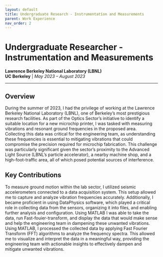 ```yaml
---
layout: default
title: Undergraduate Research - Instrumentation and Measurements
parent: Work Experience
nav_order: 2
---
```


# Undergraduate Researcher - Instrumentation and Measurements
**Lawrence Berkeley National Laboratory (LBNL)**  
**UC Berkeley** | *May 2023 – August 2023*

---

## Overview  
During the summer of 2023, I had the privilege of working at the Lawrence Berkeley National Laboratory (LBNL), one of Berkeley’s most prestigious research facilities. As part of the Optics Sector’s initiative to identify a suitable location for a new microchip printer, I was tasked with measuring vibrations and resonant ground frequencies in the proposed area. Collecting this data was critical for the engineering team, as understanding these frequencies is essential to mitigating vibrations that could compromise the precision required for microchip fabrication. This challenge was particularly significant given the sector’s proximity to the Advanced Light Source (LBNL’s particle accelerator), a nearby machine shop, and a high-foot-traffic area, all of which posed potential sources of interference.

## Key Contributions 
To measure ground motion within the lab sector, I utilized seismic accelerometers connected to a data acquisition system. This setup allowed me to capture and analyze vibration frequencies accurately. Additionally, I became proficient in using DataPhysics software, which played a critical role in collecting data from the sensors, organizing it into files, and enabling further analysis and configuration. Using MATLAB I was able to take the data, run Fast-fouier-transform, and display the data that would make sense and help the engineering team in dampening these unwanted vibrations. Using MATLAB, I processed the collected data by applying Fast Fourier Transform (FFT) algorithms to analyze the frequency spectra. This allowed me to visualize and interpret the data in a meaningful way, providing the engineering team with actionable insights to effectively dampen and mitigate unwanted vibrations.